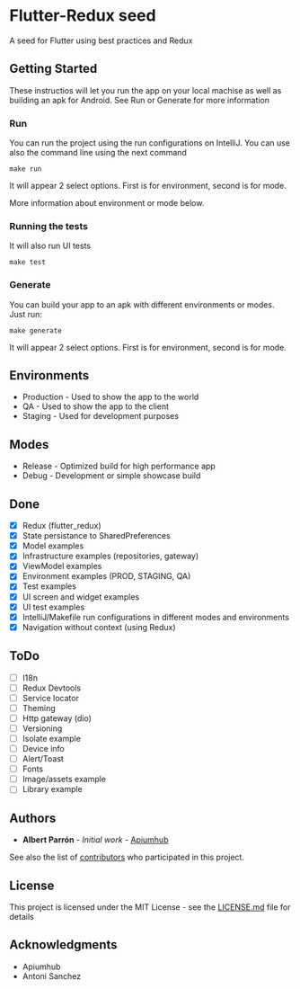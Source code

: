 # Flutter-Redux seed

A seed for Flutter using best practices and Redux

## Getting Started

These instructios will let you run the app on your local machise as well as building an apk for Android. 
See Run or Generate for more information

### Run

You can run the project using the run configurations on IntelliJ. You can use also the command line
using the next command

```
make run
```

It will appear 2 select options. First is for environment, second is for mode.


More information about environment or mode below.

### Running the tests

It will also run UI tests
```
make test
```

### Generate

You can build your app to an apk with different environments or modes. Just run:

```
make generate
```

It will appear 2 select options. First is for environment, second is for mode.

## Environments

* Production - Used to show the app to the world
* QA - Used to show the app to the client
* Staging - Used for development purposes

## Modes

* Release - Optimized build for high performance app
* Debug - Development or simple showcase build

## Done

- [x] Redux (flutter_redux)
- [x] State persistance to SharedPreferences
- [x] Model examples
- [x] Infrastructure examples (repositories, gateway)
- [x] ViewModel examples
- [x] Environment examples (PROD, STAGING, QA)
- [x] Test examples
- [x] UI screen and widget examples
- [x] UI test examples
- [x] IntelliJ/Makefile run configurations in different modes and environments
- [x] Navigation without context (using Redux)

## ToDo

- [ ] I18n
- [ ] Redux Devtools
- [ ] Service locator
- [ ] Theming
- [ ] Http gateway (dio)
- [ ] Versioning
- [ ] Isolate example
- [ ] Device info
- [ ] Alert/Toast
- [ ] Fonts
- [ ] Image/assets example
- [ ] Library example

## Authors

* **Albert Parrón** - *Initial work* - [Apiumhub](https://www.apiumhub.com)

See also the list of [contributors](https://github.com/parronator/flutter_redux_seed/contributors) who participated in this project.

## License

This project is licensed under the MIT License - see the [LICENSE.md](LICENSE.md) file for details

## Acknowledgments

* Apiumhub
* Antoni Sanchez